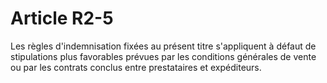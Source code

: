 # Article R2-5

Les règles d'indemnisation fixées au présent titre s'appliquent à défaut de stipulations plus favorables prévues par les conditions générales de vente ou par les contrats conclus entre prestataires et expéditeurs.